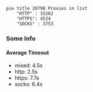 
```mermaid
pie title 20798 Proxies in list
    "HTTP" : 15262
    "HTTPS": 4524
    "SOCKS" : 3753
```

### Some Info
#### Average Timeout

- mixed: 4.5s
- http: 2.5s
- https: 7.7s
- socks: 6.4s